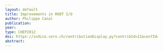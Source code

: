 ```yaml
---
layout: default
title: Improvements in ROOT I/O
author: Philippe Canal
publication:
year:
type: CHEP2012
doi: https://indico.cern.ch/contributionDisplay.py?contribId=11&confId=149557
abstract:
---
```

